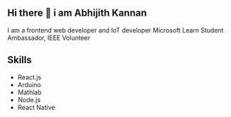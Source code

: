 ## Hi there 👋 i am Abhijith Kannan

I am a frontend web developer and IoT developer 
Microsoft Learn Student Ambassador, IEEE Volunteer


## Skills

- React.js
- Arduino
- Mathlab
- Node.js
- React Native

